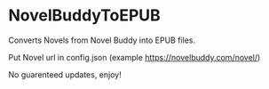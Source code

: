 # NovelBuddyToEPUB

Converts Novels from Novel Buddy into EPUB files.

Put Novel url in config.json (example https://novelbuddy.com/novel/<name here>)

No guarenteed updates, enjoy!
